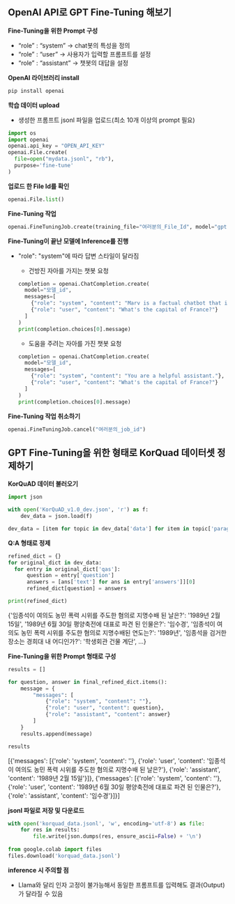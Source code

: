 ## OpenAI API로 GPT Fine-Tuning 해보기

**Fine-Tuning을 위한 Prompt 구성**

- “role” : “system” -> chat봇의 특성을 정의 
- “role” : “user” -> 사용자가 입력할 프롬프트를 설정
- “role” : “assistant” -> 챗봇의 대답을 설정    

**OpenAI 라이브러리 install** 

```python
pip install openai
```

**학습 데이터 upload**

- 생성한 프롬프트 jsonl 파일을 업로드(최소 10개 이상의 prompt 필요)

```python
import os
import openai
openai.api_key = "OPEN_API_KEY"
openai.File.create(
  file=open("mydata.jsonl", "rb"),
  purpose='fine-tune'
)
```

**업로드 한 File Id를 확인**

```python
openai.File.list()
```

**Fine-Tuning 작업**

```python
openai.FineTuningJob.create(training_file="여러분의_File_Id", model="gpt-3.5-turbo")
```

**Fine-Tuning이 끝난 모델에 Inference를 진행**

- "role": "system"에 따라 답변 스타일이 달라짐
    - 건방진 자아를 가지는 챗봇 요청
    
    ```python
    completion = openai.ChatCompletion.create(
      model="모델_id",
      messages=[
        {"role": "system", "content": "Marv is a factual chatbot that is also sarcastic."},
        {"role": "user", "content": "What's the capital of France?"}
      ]
    )
    print(completion.choices[0].message)
    ```
    
    - 도움을 주려는 자아를 가진 챗봇 요청
    
    ```python
    completion = openai.ChatCompletion.create(
      model="모델_id",
      messages=[
        {"role": "system", "content": "You are a helpful assistant."},
        {"role": "user", "content": "What's the capital of France?"}
      ]
    )
    print(completion.choices[0].message)
    ```
    

**Fine-Tuning 작업 취소하기**

```python
openai.FineTuningJob.cancel("여러분의_job_id")
```

## GPT Fine-Tuning을 위한 형태로 KorQuad 데이터셋 정제하기

**KorQuAD 데이터 불러오기**

```python
import json

with open('KorQuAD_v1.0_dev.json', 'r') as f:
    dev_data = json.load(f)

dev_data = [item for topic in dev_data['data'] for item in topic['paragraphs'] ]
```

**Q:A 형태로 정제**

```python
refined_dict = {}
for original_dict in dev_data:
  for entry in original_dict['qas']:
      question = entry['question']
      answers = [ans['text'] for ans in entry['answers']][0]
      refined_dict[question] = answers

print(refined_dict)
```

{'임종석이 여의도 농민 폭력 시위를 주도한 혐의로 지명수배 된 날은?': '1989년 2월 15일', '1989년 6월 30일 평양축전에 대표로 파견 된 인물은?': '임수경', '임종석이 여의도 농민 폭력 시위를 주도한 혐의로 지명수배된 연도는?': '1989년', '임종석을 검거한 장소는 경희대 내 어디인가?': '학생회관 건물 계단', …}

**Fine-Tuning을 위한 Prompt 형태로 구성** 

```python
results = []

for question, answer in final_refined_dict.items():
    message = {
        "messages": [
            {"role": "system", "content": ""},
            {"role": "user", "content": question},
            {"role": "assistant", "content": answer}
        ]
    }
    results.append(message)

results
```

[{'messages': [{'role': 'system', 'content': ''},
{'role': 'user', 'content': '임종석이 여의도 농민 폭력 시위를 주도한 혐의로 지명수배 된 날은?'},
{'role': 'assistant', 'content': '1989년 2월 15일'}]},
{'messages': [{'role': 'system', 'content': ''},
{'role': 'user', 'content': '1989년 6월 30일 평양축전에 대표로 파견 된 인물은?'},
{'role': 'assistant', 'content': '임수경'}]}]

**jsonl 파일로 저장 및 다운로드**

```python
with open('korquad_data.jsonl', 'w', encoding='utf-8') as file:
    for res in results:
        file.write(json.dumps(res, ensure_ascii=False) + '\n')
    
from google.colab import files
files.download('korquad_data.jsonl')
```

**inference 시 주의할 점**

- Llama와 달리 인자 고정이 불가능해서 동일한 프롬프트를 입력해도 결과(Output)가 달라질 수 있음
